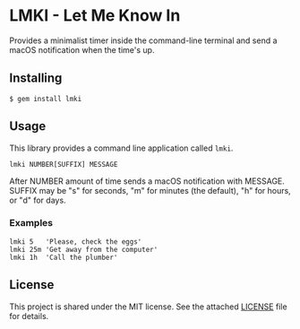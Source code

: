 # LMKI - Let Me Know In

Provides a minimalist timer inside the command-line terminal and send a macOS notification when the time's up.

## Installing

```
$ gem install lmki
```

## Usage

This library provides a command line application called `lmki`.

```
lmki NUMBER[SUFFIX] MESSAGE
```

After NUMBER amount of time sends a macOS notification with MESSAGE. SUFFIX may be "s" for seconds, "m" for minutes (the default), "h" for hours, or "d" for days.

### Examples

```
lmki 5   'Please, check the eggs'
lmki 25m 'Get away from the computer'
lmki 1h  'Call the plumber'
```

## License

This project is shared under the MIT license. See the attached [LICENSE][] file
for details.

[LICENSE]: ./LICENSE
